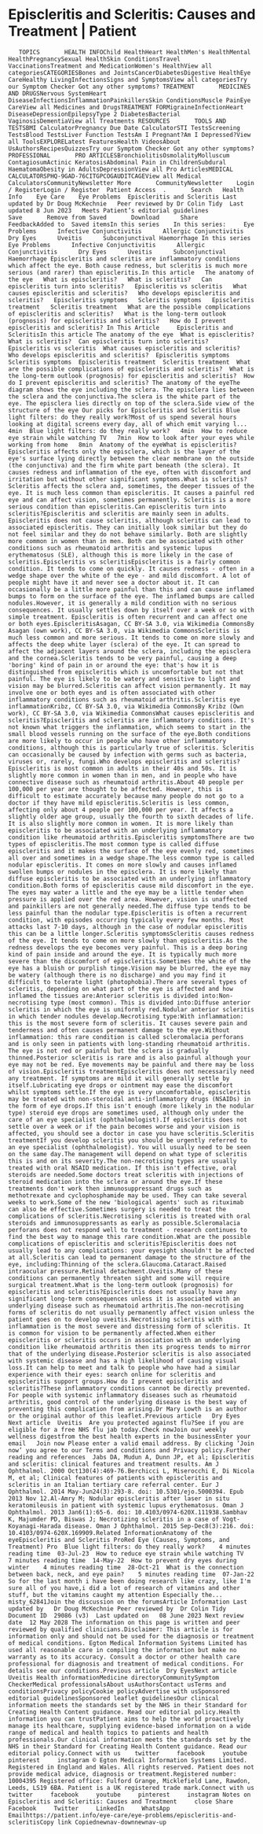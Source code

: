 # Episcleritis and Scleritis: Causes and Treatment | Patient

       TOPICS       HEALTH INFOChild HealthHeart HealthMen's HealthMental HealthPregnancySexual HealthSkin ConditionsTravel VaccinationsTreatment and MedicationWomen's HealthView all categoriesCATEGORIESBones and JointsCancerDiabetesDigestive HealthEye CareHealthy LivingInfectionsSigns and SymptomsView all categoriesTry our Symptom Checker Got any other symptoms? TREATMENT       MEDICINES AND DRUGSNervous SystemHeart DiseaseInfectionsInflammationPainkillersSkin ConditionsMuscle PainEye CareView all Medicines and DrugsTREATMENT FORMigraineInfectionHeart DiseaseDepressionEpilepsyType 2 DiabetesBacterial VaginosisDementiaView all Treatments RESOURCES       TOOLS AND TESTSBMI CalculatorPregnancy Due Date CalculatorSTI TestsScreening TestsBlood TestsLiver Function TestsAm I Pregnant?Am I Depressed?View all ToolsEXPLORELatest FeaturesHealth VideosAbout UsAuthorsRecipesQuizzesTry our Symptom Checker Got any other symptoms? PROFESSIONAL       PRO ARTICLESBronchiolitisOsmolalityMolluscum ContagiosumActinic KeratosisAbdominal Pain in ChildrenSubdural HaematomaObesity in AdultsDepressionView all Pro ArticlesMEDICAL CALCULATORSPHQ-9GAD-76CITGPCOGAUDITCAGEView all Medical CalculatorsCommunityNewsletter More       CommunityNewsletter    Login / RegisterLogin / Register  Patient Access  .       Search   Health Info    Eye Care    Eye Problems  Episcleritis and Scleritis Last updated by Dr Doug McKechnie   Peer reviewed by Dr Colin Tidy  Last updated 8 Jun 2023   Meets Patient’s editorial guidelines            Save       Remove from Saved       Download      Share      FeedbackAdded to  Saved itemsIn this series    In this series:     Eye Problems      Infective Conjunctivitis      Allergic Conjunctivitis      Dry Eyes      Uveitis      Subconjunctival Haemorrhage In this series     Eye Problems      Infective Conjunctivitis      Allergic Conjunctivitis      Dry Eyes      Uveitis      Subconjunctival Haemorrhage Episcleritis and scleritis are inflammatory conditions which affect the eye. Both cause redness, but scleritis is much more serious (and rarer) than episcleritis.In this article   The anatomy of the eye   What is episcleritis?   What is scleritis?   Can episcleritis turn into scleritis?   Episcleritis vs scleritis   What causes episcleritis and scleritis?   Who develops episcleritis and scleritis?   Episcleritis symptoms   Scleritis symptoms   Episcleritis treatment   Scleritis treatment   What are the possible complications of episcleritis and scleritis?   What is the long-term outlook (prognosis) for episcleritis and scleritis?   How do I prevent episcleritis and scleritis? In This Article     Episcleritis and ScleritisIn this article The anatomy of the eye  What is episcleritis?  What is scleritis?  Can episcleritis turn into scleritis?  Episcleritis vs scleritis  What causes episcleritis and scleritis?  Who develops episcleritis and scleritis?  Episcleritis symptoms  Scleritis symptoms  Episcleritis treatment  Scleritis treatment  What are the possible complications of episcleritis and scleritis?  What is the long-term outlook (prognosis) for episcleritis and scleritis?  How do I prevent episcleritis and scleritis? The anatomy of the eyeThe diagram shows the eye including the sclera. The episclera lies between the sclera and the conjunctiva.The sclera is the white part of the eye. The episclera lies directly on top of the sclera.Side view of the structure of the eye Our picks for Episcleritis and Scleritis Blue light filters: do they really work?Most of us spend several hours looking at digital screens every day, all of which emit varying l...   4min  Blue light filters: do they really work?   4min  How to reduce eye strain while watching TV   7min  How to look after your eyes while working from home   8min  Anatomy of the eyeWhat is episcleritis?Episcleritis affects only the episclera, which is the layer of the eye's surface lying directly between the clear membrane on the outside (the conjunctiva) and the firm white part beneath (the sclera). It causes redness and inflammation of the eye, often with discomfort and irritation but without other significant symptoms.What is scleritis?Scleritis affects the sclera and, sometimes, the deeper tissues of the eye. It is much less common than episcleritis. It causes a painful red eye and can affect vision, sometimes permanently. Scleritis is a more serious condition than episcleritis.Can episcleritis turn into scleritis?Episcleritis and scleritis are mainly seen in adults. Episcleritis does not cause scleritis, although scleritis can lead to associated episcleritis. They can initially look similar but they do not feel similar and they do not behave similarly. Both are slightly more common in women than in men. Both can be associated with other conditions such as rheumatoid arthritis and systemic lupus erythematosus (SLE), although this is more likely in the case of scleritis.Episcleritis vs scleritisEpiscleritis is a fairly common condition. It tends to come on quickly. It causes redness - often in a wedge shape over the white of the eye - and mild discomfort. A lot of people might have it and never see a doctor about it. It can occasionally be a little more painful than this and can cause inflamed bumps to form on the surface of the eye. The inflamed bumps are called nodules.However, it is generally a mild condition with no serious consequences. It usually settles down by itself over a week or so with simple treatment. Episcleritis is often recurrent and can affect one or both eyes.EpiscleritisAsagan, CC BY-SA 3.0, via Wikimedia CommonsBy Asagan (own work), CC BY-SA 3.0, via Wikimedia CommonsScleritis is much less common and more serious. It tends to come on more slowly and affects the deep white layer (sclera) of the eye. It can spread to affect the adjacent layers around the sclera, including the episclera and the cornea.Scleritis tends to be very painful, causing a deep 'boring' kind of pain in or around the eye: that's how it is distinguished from episcleritis which is uncomfortable but not that painful. The eye is likely to be watery and sensitive to light and vision may be blurred.Scleritis can affect vision permanently. It may involve one or both eyes and is often associated with other inflammatory conditions such as rheumatoid arthritis.Scleritis eye inflammationKribz, CC BY-SA 3.0, via Wikimedia CommonsBy Kribz (Own work), CC BY-SA 3.0, via Wikimedia CommonsWhat causes episcleritis and scleritis?Episcleritis and scleritis are inflammatory conditions. It's not known what triggers the inflammation, which seems to start in the small blood vessels running on the surface of the eye.Both conditions are more likely to occur in people who have other inflammatory conditions, although this is particularly true of scleritis. Scleritis can occasionally be caused by infection with germs such as bacteria, viruses or, rarely, fungi.Who develops episcleritis and scleritis?Episcleritis is most common in adults in their 40s and 50s. It is slightly more common in women than in men, and in people who have connective disease such as rheumatoid arthritis.About 40 people per 100,000 per year are thought to be affected. However, this is difficult to estimate accurately because many people do not go to a doctor if they have mild episcleritis.Scleritis is less common, affecting only about 4 people per 100,000 per year. It affects a slightly older age group, usually the fourth to sixth decades of life. It is also slightly more common in women. It is more likely than episcleritis to be associated with an underlying inflammatory condition like rheumatoid arthritis.Episcleritis symptomsThere are two types of episcleritis.The most common type is called diffuse episcleritis and it makes the surface of the eye evenly red, sometimes all over and sometimes in a wedge shape.The less common type is called nodular episcleritis. It comes on more slowly and causes inflamed swollen bumps or nodules in the episclera. It is more likely than diffuse episcleritis to be associated with an underlying inflammatory condition.Both forms of episcleritis cause mild discomfort in the eye. The eyes may water a little and the eye may be a little tender when pressure is applied over the red area. However, vision is unaffected and painkillers are not generally needed.The diffuse type tends to be less painful than the nodular type.Episcleritis is often a recurrent condition, with episodes occurring typically every few months. Most attacks last 7-10 days, although in the case of nodular episcleritis this can be a little longer.Scleritis symptomsScleritis causes redness of the eye. It tends to come on more slowly than episcleritis.As the redness develops the eye becomes very painful. This is a deep boring kind of pain inside and around the eye. It is typically much more severe than the discomfort of episcleritis.Sometimes the white of the eye has a bluish or purplish tinge.Vision may be blurred, the eye may be watery (although there is no discharge) and you may find it difficult to tolerate light (photophobia).There are several types of scleritis, depending on what part of the eye is affected and how inflamed the tissues are:Anterior scleritis is divided into:Non-necrotising type (most common). This is divided into:Diffuse anterior scleritis in which the eye is uniformly red.Nodular anterior scleritis in which tender nodules develop.Necrotising type:With inflammation: this is the most severe form of scleritis. It causes severe pain and tenderness and often causes permanent damage to the eye.Without inflammation: this rare condition is called scleromalacia perforans and is only seen in patients with long-standing rheumatoid arthritis. The eye is not red or painful but the sclera is gradually thinned.Posterior scleritis is rare and is also painful although your eye may not be red. Eye movements may be painful and there may be loss of vision.Episcleritis treatmentEpiscleritis does not necessarily need any treatment. If symptoms are mild it will generally settle by itself.Lubricating eye drops or ointment may ease the discomfort whilst symptoms settle.If the eye is very uncomfortable, episcleritis may be treated with non-steroidal anti-inflammatory drugs (NSAIDs) in the form of eye drops.If this isn't enough (more likely in the nodular type) steroid eye drops are sometimes used, although only under the care of an eye specialist (ophthalmologist).If episcleritis does not settle over a week or if the pain becomes worse and your vision is affected, you should see a doctor in case you have scleritis.Scleritis treatmentIf you develop scleritis you should be urgently referred to an eye specialist (ophthalmologist). You will usually need to be seen on the same day.The management will depend on what type of scleritis this is and on its severity.The non-necrotising types are usually treated with oral NSAID medication. If this isn't effective, oral steroids are needed.Some doctors treat scleritis with injections of steroid medication into the sclera or around the eye.If these treatments don't work then immunosuppressant drugs such as methotrexate and cyclophosphamide may be used. They can take several weeks to work.Some of the new 'biological agents' such as rituximab can also be effective.Sometimes surgery is needed to treat the complications of scleritis.Necrotising scleritis is treated with oral steroids and immunosuppressants as early as possible.Scleromalacia perforans does not respond well to treatment - research continues to find the best way to manage this rare condition.What are the possible complications of episcleritis and scleritis?Episcleritis does not usually lead to any complications: your eyesight shouldn't be affected at all.Scleritis can lead to permanent damage to the structure of the eye, including:Thinning of the sclera.Glaucoma.Cataract.Raised intraocular pressure.Retinal detachment.Uveitis.Many of these conditions can permanently threaten sight and some will require surgical treatment.What is the long-term outlook (prognosis) for episcleritis and scleritis?Episcleritis does not usually have any significant long-term consequences unless it is associated with an underlying disease such as rheumatoid arthritis.The non-necrotising forms of scleritis do not usually permanently affect vision unless the patient goes on to develop uveitis.Necrotising scleritis with inflammation is the most severe and distressing form of scleritis. It is common for vision to be permanently affected.When either episcleritis or scleritis occurs in association with an underlying condition like rheumatoid arthritis then its progress tends to mirror that of the underlying disease.Posterior scleritis is also associated with systemic disease and has a high likelihood of causing visual loss.It can help to meet and talk to people who have had a similar experience with their eyes: search online for scleritis and episcleritis support groups.How do I prevent episcleritis and scleritis?These inflammatory conditions cannot be directly prevented. For people with systemic inflammatory diseases such as rheumatoid arthritis, good control of the underlying disease is the best way of preventing this complication from arising.Dr Mary Lowth is an author or the original author of this leaflet.Previous article   Dry Eyes Next article  Uveitis  Are you protected against flu?See if you are eligible for a free NHS flu jab today.Check nowJoin our weekly wellness digestfrom the best health experts in the businessEnter your email   Join now Please enter a valid email address. By clicking ‘Join now’ you agree to our Terms and conditions and Privacy policy.Further reading and references  Jabs DA, Mudun A, Dunn JP, et al; Episcleritis and scleritis: clinical features and treatment results. Am J Ophthalmol. 2000 Oct130(4):469-76.Berchicci L, Miserocchi E, Di Nicola M, et al; Clinical features of patients with episcleritis and scleritis in an Italian tertiary care referral center. Eur J Ophthalmol. 2014 May-Jun24(3):293-8. doi: 10.5301/ejo.5000394. Epub 2013 Nov 12.Al-Amry M; Nodular episcleritis after laser in situ keratomileusis in patient with systemic lupus erythematosus. Oman J Ophthalmol. 2013 Jan6(1):65-6. doi: 10.4103/0974-620X.111938.Sambhav K, Majumder PD, Biswas J; Necrotizing scleritis in a case of Vogt-Koyanagi-Harada disease. Oman J Ophthalmol. 2015 Sep-Dec8(3):216. doi: 10.4103/0974-620X.169909.Related InformationAnatomy of the eyeEpiscleritis and Scleritis ProRed Eye (Causes, Symptoms, and Treatment) Pro  Blue light filters: do they really work?    4 minutes reading time  03-Jul-23  How to reduce eye strain while watching TV    7 minutes reading time  14-May-22  How to prevent dry eyes during winter    4 minutes reading time  28-Oct-21  What is the connection between back, neck, and eye pain?    5 minutes reading time  07-Jan-22  So for the last month i have been doing research like crazy, like I'm sure all of you have,i did a lot of research of vitamins and other stuff, but the vitamins caught my attention Especially the...   misty_62841Join the discussion on the forumsArticle Information Last updated by   Dr Doug McKechnie Peer reviewed by  Dr Colin Tidy Document ID  29086 (v3)  Last updated on   08 June 2023 Next review date  12 May 2028 The information on this page is written and peer reviewed by qualified clinicians.Disclaimer: This article is for information only and should not be used for the diagnosis or treatment of medical conditions. Egton Medical Information Systems Limited has used all reasonable care in compiling the information but make no warranty as to its accuracy. Consult a doctor or other health care professional for diagnosis and treatment of medical conditions. For details see our conditions.Previous article  Dry EyesNext article Uveitis Health informationMedicine directoryCommunitySymptom CheckerMedical professionalsAbout usAuthorsContact usTerms and conditionsPrivacy policyCookie policyAdvertise with usSponsored editorial guidelinesSponsored leaflet guidelinesOur clinical information meets the standards set by the NHS in their Standard for Creating Health Content guidance. Read our editorial policy.Health information you can trustPatient aims to help the world proactively manage its healthcare, supplying evidence-based information on a wide range of medical and health topics to patients and health professionals.Our clinical information meets the standards set by the NHS in their Standard for Creating Health Content guidance. Read our editorial policy.Connect with us    twitter     facebook     youtube     pinterest     instagram © Egton Medical Information Systems Limited. Registered in England and Wales. All rights reserved. Patient does not provide medical advice, diagnosis or treatment.Registered number: 10004395 Registered office: Fulford Grange, Micklefield Lane, Rawdon, Leeds, LS19 6BA. Patient is a UK registered trade mark.Connect with us    twitter     facebook     youtube     pinterest     instagram Notes on Episcleritis and Scleritis: Causes and Treatment     close Share          Facebook     Twitter     LinkedIn     WhatsApp     Emailhttps://patient.info/eye-care/eye-problems/episcleritis-and-scleritisCopy link Copiednewnav-downnewnav-up



